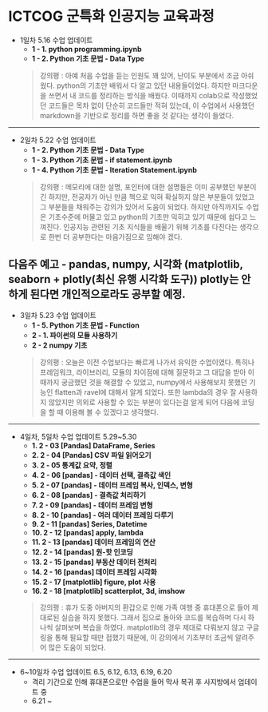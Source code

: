 # ICTCOG 군특화 인공지능 교육과정

* 1일차 5.16 수업 업데이트
  * **1 - 1. python programming.ipynb** 
  * **1 - 2. Python 기초 문법 - Data Type**
  > 강의평 : 아예 처음 수업을 듣는 인원도 꽤 있어, 난이도 부분에서 조금 아쉬웠다. python의 기초만 배워서 다 알고 있던 내용들이었다. 하지만  마크다운을 쓰면서 내 코드를 정리하는 방식을 배웠다. 이때까지 colab으로 작성했었던 코드들은 목차 없이 단순히 코드들만 적혀 있는데, 이 수업에서 사용했던 markdown을 기반으로 정리를 하면 좋을 것 같다는 생각이 들었다.
---
* 2일차 5.22 수업 업데이트
  * **1 - 2. Python 기초 문법 - Data Type**
  * **1 - 3. Python 기초 문법 - if statement.ipynb**
  * **1 - 4. Python 기초 문법 - Iteration Statement.ipynb**
  > 강의평 : 메모리에 대한 설명, 포인터에 대한 설명들은 이미 공부했던 부분이긴 하지만, 전공자가 아닌 만큼 책으로 익혀 확실하지 않은 부분들이 있었고 그 부분들을 채워주는 강의가 있어서 도움이 되었다. 하지만 아직까지도 수업은 기초수준에 머물고 있고 python의 기초만 익히고 있기 때문에 쉽다고 느껴진다. 인공지능 관련된 기초 지식들을 배울기 위해 기초를 다진다는 생각으로 한번 더 공부한다는 마음가짐으로 임해야 겠다.

다음주 예고 - pandas, numpy, 시각화 (matplotlib, seaborn + plotly(최신 유행 시각화 도구))
plotly는 안하게 된다면 개인적으로라도 공부할 예정.
---
* 3일차 5.23 수업 업데이트
  * **1 - 5. Python 기초 문법 - Function**
  * **2 - 1. 파이썬의 모듈 사용하기**
  * **2 - 2 numpy 기초**
  > 강의평 : 오늘은 이전 수업보다는 빠르게 나가서 유익한 수업이였다. 특히나 프레임워크, 라이브러리, 모듈의 차이점에 대해 질문하고 그 대답을 받아 이때까지 궁금했던 것을 해결할 수 있었고, numpy에서 사용해보지 못했던 기능인 flatten과 ravel에 대해서 알게 되었다. 또한 lambda의 경우 잘 사용하지 않았지만 의외로 사용할 수 있는 부분이 있다는걸 알게 되어 다음에 코딩을 할 때 이용해 볼 수 있겠다고 생각했다.
---
* 4일차, 5일차 수업 업데이트 5.29~5.30
  * **1. 2 - 03 [Pandas] DataFrame, Series**
  * **2. 2 - 04 [Pandas] CSV 파일 읽어오기**
  * **3. 2 - 05 통계값 요약, 정렬**
  * **4. 2 - 06 [pandas] - 데이터 선택, 결측값 색인**
  * **5. 2 - 07 [pandas] - 데이터 프레임 복사, 인덱스, 변형**
  * **6. 2 - 08 [pandas] - 결측값 처리하기**
  * **7. 2 - 09 [pandas] - 데이터 프레임 변형**
  * **8. 2 - 10 [pandas] - 여러 데이터 프레임 다루기**
  * **9. 2 - 11 [pandas] Series, Datetime**
  * **10. 2 - 12 [pandas] apply, lambda**
  * **11. 2 - 13 [pandas] 데이터 프레임의 연산**
  * **12. 2 - 14 [pandas] 원-핫 인코딩**
  * **13. 2 - 15 [pandas] 부동산 데이터 전처리**
  * **14. 2 - 16 [pandas] 데이터 프레임 시각화**
  * **15. 2 - 17 [matplotlib] figure, plot 사용**
  * **16. 2 - 18 [matplotlib] scatterplot, 3d, imshow**
  > 강의평 : 휴가 도중 아버지의 환갑으로 인해 가족 여행 중 휴대폰으로 들어 제대로된 실습을 하지 못했다. 그래서 집으로 돌아와 코드를 복습하며 다시 하나씩 살펴보며 복습을 하였다. matplotlib의 경우 제대로 다뤄보지 않고 구글링을 통해 필요할 때만 접했기 때문에, 이 강의에서 기초부터 조금씩 알려주어 많은 도움이 되었다.
---
* 6~10일차 수업 업데이트 6.5, 6.12, 6.13, 6.19, 6.20
  * 격리 기간으로 인해 휴대폰으로만 수업을 들어 막사 복귀 후 사지방에서 업데이트 중
  * 6.21 ~
